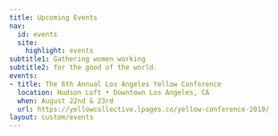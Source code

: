 ```yaml
---
title: Upcoming Events
nav:
  id: events
  site:
    highlight: events
subtitle1: Gathering women working
subtitle2: for the good of the world.
events:
- title: The 6th Annual Los Angeles Yellow Conference
  location: Hudson Loft • Downtown Los Angeles, CA
  when: August 22nd & 23rd
  url: https://yellowcollective.lpages.co/yellow-conference-2019/
layout: custom/events
---
```


